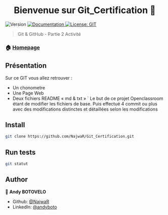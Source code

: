 <h1 align="center">Bienvenue sur Git_Certification 👋</h1>
<p>
  <img alt="Version" src="https://img.shields.io/badge/version-1.9-blue.svg?cacheSeconds=2592000" />
  <a href="https://github.com/NajwaR/Git_Certification.git/README.md" target="_blank">
    <img alt="Documentation" src="https://img.shields.io/badge/documentation-yes-brightgreen.svg" />
  </a>
  <a href="#" target="_blank">
    <img alt="License: GIT" src="https://img.shields.io/badge/License-GIT-yellow.svg" />
  </a>
</p>

> Git & GitHub - Partie 2 Activité

### 🏠 [Homepage](https://github.com/NajwaR/Git_Certification.git)

## Présentation 

Sur ce GIT vous allez retrouver : 

- Un chonometre
- Une Page Web
- Deux fichiers README « md & txt »
`
Le but de ce projet Openclassroom étant de modifier les fichiers de base.
Puis effectué 4 commit ou plus avec des modifications distinctes et détaillées selon les modifications 
 

## Install

```sh
git clone https://github.com/NajwaR/Git_Certification.git
```

## Run tests

```sh
git statut
```

## Author

👤 **Andy BOTOVELO**

* Github: [@NajwaR](https://github.com/NajwaR)
* LinkedIn: [@andyboto](https://www.linkedin.com/in/andyboto/)

